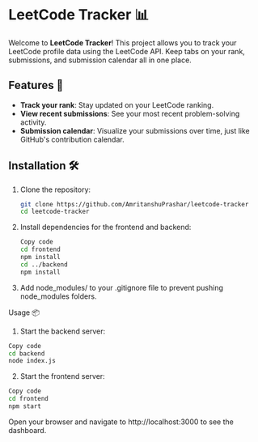 # LeetCode Tracker 📊

Welcome to **LeetCode Tracker**! This project allows you to track your LeetCode profile data using the LeetCode API. Keep tabs on your rank, submissions, and submission calendar all in one place.

## Features 🚀

- **Track your rank**: Stay updated on your LeetCode ranking.
- **View recent submissions**: See your most recent problem-solving activity.
- **Submission calendar**: Visualize your submissions over time, just like GitHub's contribution calendar.

## Installation 🛠️

1. Clone the repository:

   ```bash
   git clone https://github.com/AmritanshuPrashar/leetcode-tracker
   cd leetcode-tracker
2. Install dependencies for the frontend and backend:
   ```bash
   Copy code
   cd frontend
   npm install
   cd ../backend
   npm install
3. Add node_modules/ to your .gitignore file to prevent pushing node_modules folders.

Usage 📦
1. Start the backend server:
```bash
Copy code
cd backend
node index.js
```
2. Start the frontend server:
```bash
Copy code
cd frontend
npm start
```
Open your browser and navigate to http://localhost:3000 to see the dashboard.

